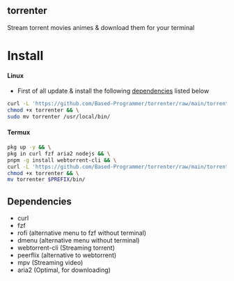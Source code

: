 ## torrenter
Stream torrent movies animes &amp; download them for your terminal

# Install

#### Linux
- First of all update & install the following [dependencies](#Dependencies) listed below

````sh
curl -L 'https://github.com/Based-Programmer/torrenter/raw/main/torrenter' -O && \
chmod +x torrenter && \
sudo mv torrenter /usr/local/bin/
````

#### Termux

```sh
pkg up -y && \
pkg in curl fzf aria2 nodejs && \
pnpm -g install webtorrent-cli && \
curl -L 'https://github.com/Based-Programmer/torrenter/raw/main/torrenter' -O && \
chmod +x torrenter && \
mv torrenter $PREFIX/bin/
```
## Dependencies

- curl
- fzf
- rofi (alternative menu to fzf without terminal)
- dmenu (alternative menu without terminal)
- webtorrent-cli (Streaming torrent)
- peerflix (alternative to webtorrent)
- mpv (Streaming video)
- aria2 (Optimal, for downloading)
